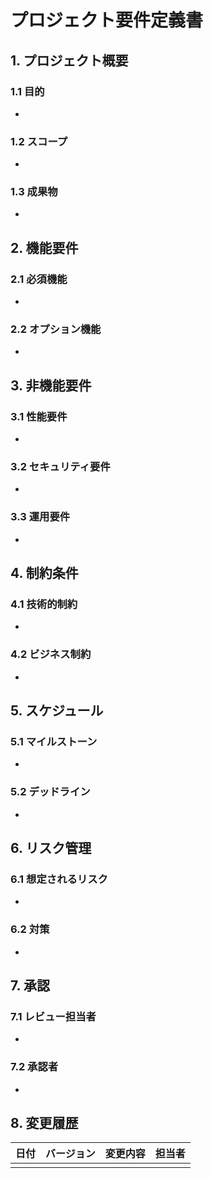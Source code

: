 # プロジェクト要件定義書

## 1. プロジェクト概要
### 1.1 目的
- 

### 1.2 スコープ
- 

### 1.3 成果物
- 

## 2. 機能要件
### 2.1 必須機能
- 

### 2.2 オプション機能
- 

## 3. 非機能要件
### 3.1 性能要件
- 

### 3.2 セキュリティ要件
- 

### 3.3 運用要件
- 

## 4. 制約条件
### 4.1 技術的制約
- 

### 4.2 ビジネス制約
- 

## 5. スケジュール
### 5.1 マイルストーン
- 

### 5.2 デッドライン
- 

## 6. リスク管理
### 6.1 想定されるリスク
- 

### 6.2 対策
- 

## 7. 承認
### 7.1 レビュー担当者
- 

### 7.2 承認者
- 

## 8. 変更履歴
| 日付 | バージョン | 変更内容 | 担当者 |
|------|------------|----------|---------|
|      |            |          |         | 